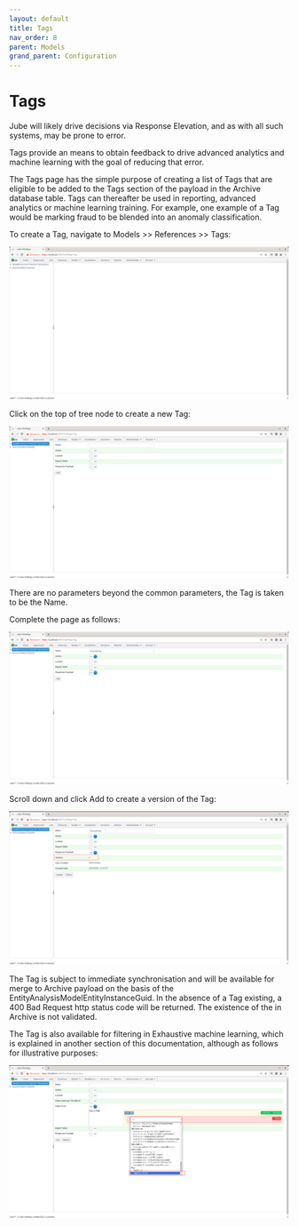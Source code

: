 ```yaml
---
layout: default
title: Tags
nav_order: 8
parent: Models
grand_parent: Configuration
---
```


# Tags
Jube will likely drive decisions via Response Elevation,  and as with all such systems, may be prone to error.

Tags provide an means to obtain feedback to drive advanced analytics and machine learning with the goal of reducing that error.

The Tags page has the simple purpose of creating a list of Tags that are eligible to be added to the Tags section of the payload in the Archive database table. Tags can thereafter be used in reporting, advanced analytics or machine learning training.  For example,  one example of a Tag would be marking fraud to be blended into an anomaly classification.

To create a Tag, navigate to Models >> References >> Tags:

![Image](TagTopOfTree.png)

Click on the top of tree node to create a new Tag:

![Image](EmptyTag.png)

There are no parameters beyond the common parameters, the Tag is taken to be the Name.

Complete the page as follows:

![Image](ExampleTagValues.png)

Scroll down and click Add to create a version of the Tag:

![Image](CreatedAVersionOfATag.png)

The Tag is subject to immediate synchronisation and will be available for merge to Archive payload on the basis of the EntityAnalysisModelEntityInstanceGuid.  In the absence of a Tag existing, a 400 Bad Request http status code will be returned.  The existence of the in Archive is not validated.

The Tag is also available for filtering in Exhaustive machine learning, which is explained in another section of this documentation,  although as follows for illustrative purposes:

![Image](ExampleOfTagInExhaustive.png)
